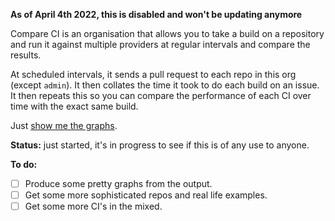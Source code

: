 **As of April 4th 2022, this is disabled and won't be updating anymore**

Compare CI is an organisation that allows you to take a build on a repository and run it against multiple providers at regular intervals and compare the results.

At scheduled intervals, it sends a pull request to each repo in this org (except `admin`). It then collates the time it took to do each build on an issue. It then repeats this so you can compare the performance of each CI over time with the exact same build.

Just [show me the graphs](https://compare-ci.github.io/admin/).

**Status:** just started, it's in progress to see if this is of any use to anyone.

**To do:**
* [ ] Produce some pretty graphs from the output.
* [ ] Get some more sophisticated repos and real life examples.
* [ ] Get some more CI's in the mixed.
